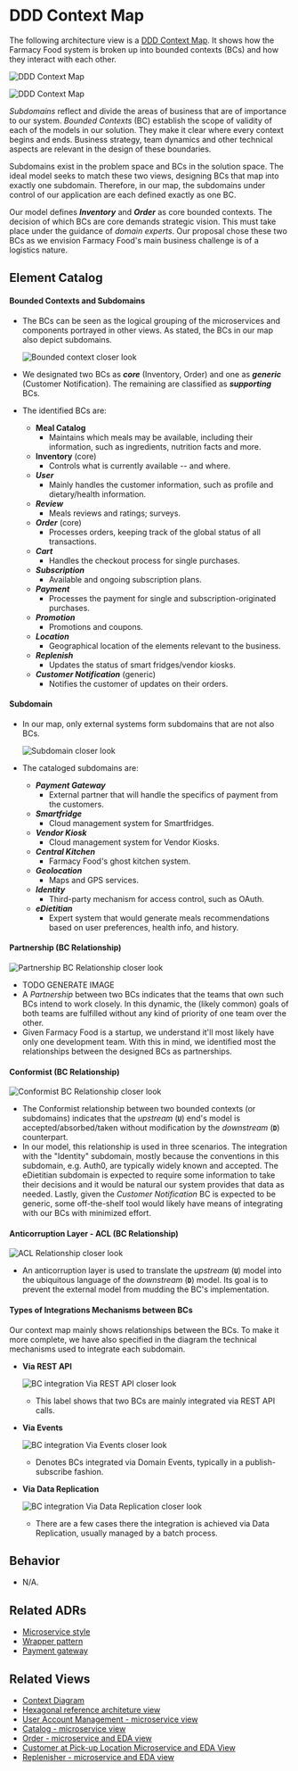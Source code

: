 # DDD Context Map

<!-- Short description of the scope and nature of this architecture view. --> 

The following architecture view is a [DDD Context Map](https://learning.oreilly.com/library/view/patterns-principles-and/9781118714706/c07.xhtml). 
It shows how the Farmacy Food system is broken up into bounded contexts (BCs) and how they interact with each other. 

![DDD Context Map](../images/ddd-context-map.png)

![DDD Context Map](../images/ddd-context-map-key.png)


_Subdomains_ reflect and divide the areas of business that are of importance to our system. _Bounded Contexts_
(BC) establish the scope of validity of each of the models in our solution. They make
it clear where every context begins and ends. Business strategy, team dynamics and other technical
aspects are relevant in the design of these boundaries.

Subdomains exist in the problem space and BCs in the solution space. The ideal model
seeks to match these two views, designing BCs that map into exactly one subdomain. Therefore,
in our map, the subdomains under control of our application are each defined exactly as one BC. 

Our model defines ***Inventory*** and ***Order*** as core bounded contexts.
The decision of which BCs are core demands strategic vision. This must take place under
the guidance of _domain experts_. Our proposal chose these two BCs as we envision Farmacy Food's
main business challenge is of a logistics nature.

## Element Catalog 

#### Bounded Contexts and Subdomains

- The BCs can be seen as the logical grouping of the microservices and components portrayed in other views.
As stated, the BCs in our map also depict subdomains.

    ![Bounded context closer look](../images/ddd-context-map-bc-inventory-close.png)

- We designated two BCs as **_core_** (Inventory, Order) and one as **_generic_** (Customer Notification). The
 remaining are classified as **_supporting_** BCs.

- The identified BCs are:
    - **Meal Catalog**
        - Maintains which meals may be available, including their information, such as ingredients, nutrition facts and more.
    - **Inventory** (core)
        - Controls what is currently available -- and where.
    - **_User_**
        - Mainly handles the customer information, such as profile and dietary/health information.
    - **_Review_**
        - Meals reviews and ratings; surveys.
    - **_Order_** (core)
        - Processes orders, keeping track of the global status of all transactions.
    - **_Cart_**
        - Handles the checkout process for single purchases.
    - **_Subscription_**
        - Available and ongoing subscription plans.
    - **_Payment_**
        - Processes the payment for single and subscription-originated purchases.
    - **_Promotion_**
        - Promotions and coupons.
    - **_Location_**
        - Geographical location of the elements relevant to the business.
    - **_Replenish_**
        - Updates the status of smart fridges/vendor kiosks.
    - **_Customer Notification_** (generic)
        - Notifies the customer of updates on their orders.

#### Subdomain

- In our map, only external systems form subdomains that are not also BCs.

    ![Subdomain closer look](../images/ddd-context-map-subdomain.png)

- The cataloged subdomains are:
    - **_Payment Gateway_**
        - External partner that will handle the specifics of payment from the customers.
    - **_Smartfridge_**
        - Cloud management system for Smartfridges.      
    - **_Vendor Kiosk_**
        - Cloud management system for Vendor Kiosks.
    - **_Central Kitchen_**
        - Farmacy Food's ghost kitchen system.
    - **_Geolocation_**
        - Maps and GPS services.
    - **_Identity_**
        - Third-party mechanism for access control, such as OAuth. 
    - **_eDietitian_**
        - Expert system that would generate meals recommendations based on user preferences, health info, and history.


#### Partnership (BC Relationship)
![Partnership BC Relationship closer look](../images/ddd-context-map-relationship-conformist.png)
- TODO GENERATE IMAGE
- A *Partnership* between two BCs indicates that the teams that own such BCs intend
to work closely. In this dynamic, the (likely common) goals of both teams are fulfilled without any kind of priority of one team over the other.
- Given Farmacy Food is a startup, we understand it'll most likely have only one development team. With this in mind, we identified most the
relationships between the designed BCs as partnerships.

#### Conformist (BC Relationship)
![Conformist BC Relationship closer look](../images/ddd-context-map-relationship-conformist.png)
- The Conformist relationship between two bounded contexts (or subdomains) indicates that the _upstream_ (**`U`**) end's
model is accepted/absorbed/taken without modification by the _downstream_ (**`D`**) counterpart.
- In our model, this relationship is used in three scenarios. The integration with the "Identity"
subdomain, mostly because the conventions in this subdomain, e.g. Auth0, are typically widely known and accepted.
The eDietitian subdomain is expected to require some information to take their decisions and it would be
natural our system provides that data as needed. Lastly, given the *Customer Notification* BC is expected
to be generic, some off-the-shelf tool would likely have means of integrating with our BCs with minimized effort.

#### Anticorruption Layer - ACL (BC Relationship)
![ACL Relationship closer look](../images/ddd-context-map-relationship-acl.png)
- An anticorruption layer is used to translate the _upstream_ (**`U`**) model into the ubiquitous language
of the _downstream_ (**`D`**) model. Its goal is to prevent the external model from mudding the BC's implementation.    

#### Types of Integrations Mechanisms between BCs

Our context map mainly shows relationships between the BCs. To make it more complete,
we have also specified in the diagram the technical mechanisms used to integrate each subdomain.

- **Via REST API**
    
    ![BC integration Via REST API closer look](../images/ddd-context-map-bc-via-rest-api.png)
    - This label shows that two BCs are mainly integrated via REST API calls.
- **Via Events**

    ![BC integration Via Events closer look](../images/ddd-context-map-bc-via-events.png)
    - Denotes BCs integrated via Domain Events, typically in a publish-subscribe fashion.

- **Via Data Replication**
    
    ![BC integration Via Data Replication closer look](../images/ddd-context-map-bc-via-data-replication.png)
    - There are a few cases there the integration is achieved via Data Replication, usually managed
    by a batch process.

## Behavior
- N/A.
 
## Related ADRs 
- [Microservice style](../ADRs/ADR001-microservice-style.md)
- [Wrapper pattern](../ADRs/ADR004-wrapper-pattern.md)
- [Payment gateway](../ADRs/ADR002-payment-gateway.md)

<!--
- [AWS as the cloud provider](../ADRs/ADR006-aws-as-cloud-provider.md)
- [BFF pattern](../ADRs/ADR002-bff-pattern.md)cu
- [CQRS pattern](../ADRs/ADR005-cqrs-pattern.md)

-->

## Related Views
- [Context Diagram](context-diagram.md)
- [Hexagonal reference architeture view](hexagonal-reference-architecture.md)
- [User Account Management - microservice view](user-account-mgmt-microservice-view.md)
- [Catalog - microservice view](catalog-microservice-view.md)
- [Order - microservice and EDA view](order-microservice-eda-view.md)
- [Customer at Pick-up Location Microservice and EDA View](customer-pickup-microservice-eda-view.md)
- [Replenisher - microservice and EDA view](replenish-microservice-eda-view.md)

<!--
- [AWS Deployment view](aws-deployment-view.md)
--> 
